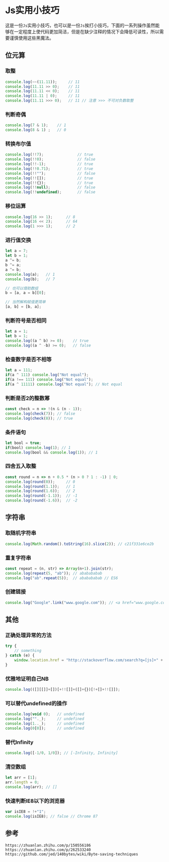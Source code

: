 # Js实用小技巧
这是一份`Js`实用小技巧，也可以是一份`Js`挨打小技巧，下面的一系列操作虽然能够在一定程度上使代码更加简洁，但是在缺少注释的情况下会降低可读性，所以需要谨慎使用这些黑魔法。


## 位元算

### 取整

```javascript
console.log(~~(11.11));     // 11
console.log(11.11 >> 0);    // 11
console.log(11.11 << 0);    // 11
console.log(11.11 | 0);     // 11
console.log(11.11 >>> 0);   // 11 // 注意 >>> 不可对负数取整
```

### 判断奇偶

```javascript
console.log(7 & 1);    // 1
console.log(8 & 1) ;   // 0
```

### 转换布尔值

```javascript
console.log(!!7);               // true
console.log(!!0);               // false
console.log(!!-1);              // true
console.log(!!0.71);            // true
console.log(!!"");              // false
console.log(!![]);              // true
console.log(!!{});              // true
console.log(!!null);            // false
console.log(!!undefined);       // false
```

### 移位运算

```javascript
console.log(16 >> 1);      // 8
console.log(16 << 2);      // 64
console.log(1 >>> 1);      // 2

```

### 进行值交换

```javascript
let a = 7;
let b = 1;
a ^= b;
b ^= a;
a ^= b;
console.log(a);   // 1
console.log(b);   // 7

// 也可以借助数组
b = [a, a = b][0];

// 当然解构赋值更简单
[a, b] = [b, a];
```

### 判断符号是否相同

```javascript
let a = 1;
let b = 1;
console.log((a ^ b) >= 0);    // true
console.log((a ^ -b) >= 0);   // false
```

### 检查数字是否不相等

```javascript
let a = 111;
if(a ^ 111) console.log("Not equal");
if(a !== 111) console.log("Not equal");
if(a ^ 11111) console.log("Not equal"); // Not equal
```

### 判断是否2的整数幂

```javascript
const check = n => !(n & (n - 1));
console.log(check(7)); // false
console.log(check(8)); // true
```

### 条件语句

```javascript
let bool = true;
if(bool) console.log(1); // 1
console.log(bool && console.log(1)); // 1
```

### 四舍五入取整

```javascript
const round = n => n + 0.5 * (n > 0 ? 1 : -1) | 0;
console.log(round(0));     // 0
console.log(round(1.1));   // 1
console.log(round(1.6));   // 2
console.log(round(-1.1));  // -1
console.log(round(-1.6));  // -2
```

## 字符串

### 取随机字符串

```javascript
console.log(Math.random().toString(16).slice(2)); // c21f331e6ce2b
```

### 重复字符串

```javascript
const repeat = (n, str) => Array(n+1).join(str);
console.log(repeat(5, "ab")); // ababababab
console.log("ab".repeat(5));  // ababababab // ES6
```

### 创建链接

```javascript
console.log("Google".link("www.google.com")); // <a href="www.google.com">Google</a>
```

## 其他

### 正确处理异常的方法

```javascript
try {
    // something
} catch (e) {
    window.location.href = "http://stackoverflow.com/search?q=[js]+" +  e.message;
}
```

### 优雅地证明自己NB

```javascript
console.log(([][[]]+[])[+!![]]+([]+{})[!+[]+!![]]);
```

### 可以替代undefined的操作

```javascript
console.log(void 0);   // undefined
console.log(""._);     // undefined
console.log(1.._);     // undefined
console.log(0[0]);     // undefined
```

### 替代Infinity

```javascript
console.log([-1/0, 1/0]); // [-Infinity, Infinity]
```

### 清空数组

```javascript
let arr = [1];
arr.length = 0;
console.log(arr); // []
```

### 快速判断IE8以下的浏览器

```javascript
var isIE8 = !+"1";
console.log(isIE8); // false // Chrome 87
```




## 参考

```
https://zhuanlan.zhihu.com/p/150556186
https://zhuanlan.zhihu.com/p/262533240
https://github.com/jed/140bytes/wiki/Byte-saving-techniques
```

